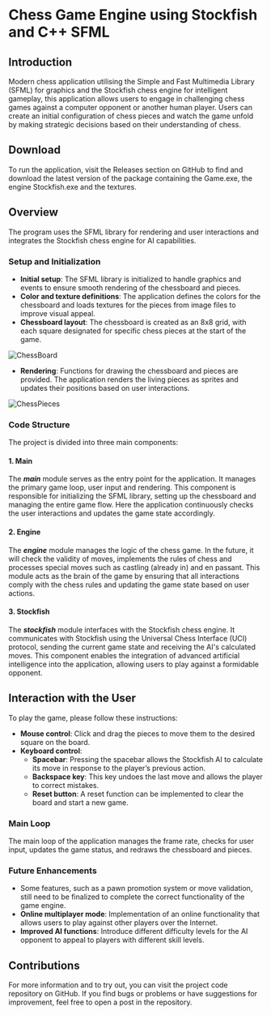 # Chess Game Engine using Stockfish and C++ SFML 

## Introduction 
Modern chess application utilising the Simple and Fast Multimedia Library (SFML) for graphics and the Stockfish chess engine for intelligent gameplay, this application allows users to engage in challenging chess games against a computer opponent or another human player. Users can create an initial configuration of chess pieces and watch the game unfold by making strategic decisions based on their understanding of chess.

## Download
To run the application, visit the Releases section on GitHub to find and download the latest version of the package containing the Game.exe, the engine Stockfish.exe and the textures.

## Overview
The program uses the SFML library for rendering and user interactions and integrates the Stockfish chess engine for AI capabilities.

### Setup and Initialization
- **Initial setup**: The SFML library is initialized to handle graphics and events to ensure smooth rendering of the chessboard and pieces.
- **Color and texture definitions**: The application defines the colors for the chessboard and loads textures for the pieces from image files to improve visual appeal.
- **Chessboard layout**: The chessboard is created as an 8x8 grid, with each square designated for specific chess pieces at the start of the game.

![ChessBoard](https://github.com/user-attachments/assets/b5ba918a-e2c0-4784-85f0-c338ff040419)

- **Rendering**: Functions for drawing the chessboard and pieces are provided. The application renders the living pieces as sprites and updates their positions based on user interactions.

![ChessPieces](https://github.com/user-attachments/assets/edad4594-ed83-4a31-a5bc-e275019c84ec)

### Code Structure
The project is divided into three main components:

#### 1. Main
The ***main*** module serves as the entry point for the application. It manages the primary game loop, user input and rendering. This component is responsible for initializing the SFML library, setting up the chessboard and managing the entire game flow. Here the application continuously checks the user interactions and updates the game state accordingly.

#### 2. Engine
The ***engine*** module manages the logic of the chess game. In the future, it will check the validity of moves, implements the rules of chess and processes special moves such as castling (already in) and en passant. This module acts as the brain of the game by ensuring that all interactions comply with the chess rules and updating the game state based on user actions.

#### 3. Stockfish
The ***stockfish*** module interfaces with the Stockfish chess engine. It communicates with Stockfish using the Universal Chess Interface (UCI) protocol, sending the current game state and receiving the AI's calculated moves. This component enables the integration of advanced artificial intelligence into the application, allowing users to play against a formidable opponent.

## Interaction with the User
To play the game, please follow these instructions:
- **Mouse control**: Click and drag the pieces to move them to the desired square on the board.
- **Keyboard control**:
  - **Spacebar**: Pressing the spacebar allows the Stockfish AI to calculate its move in response to the player’s previous action.
  - **Backspace key**: This key undoes the last move and allows the player to correct mistakes.
  - **Reset button**: A reset function can be implemented to clear the board and start a new game.

### Main Loop
The main loop of the application manages the frame rate, checks for user input, updates the game status, and redraws the chessboard and pieces.

### Future Enhancements
- Some features, such as a pawn promotion system or move validation, still need to be finalized to complete the correct functionality of the game engine.
- **Online multiplayer mode**: Implementation of an online functionality that allows users to play against other players over the Internet.
- **Improved AI functions**: Introduce different difficulty levels for the AI opponent to appeal to players with different skill levels.

## Contributions
For more information and to try out, you can visit the project code repository on GitHub. If you find bugs or problems or have suggestions for improvement, feel free to open a post in the repository.
